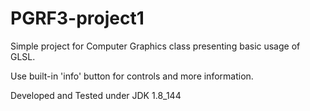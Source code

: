 # PGRF3-project1

Simple project for Computer Graphics class presenting basic usage of GLSL.

Use built-in 'info' button for controls and more information.

Developed and Tested under JDK 1.8_144
